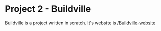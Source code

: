 # Project 2 - Buildville

Buildville is a project written in scratch. It's website is [/Buildville-website](here)
